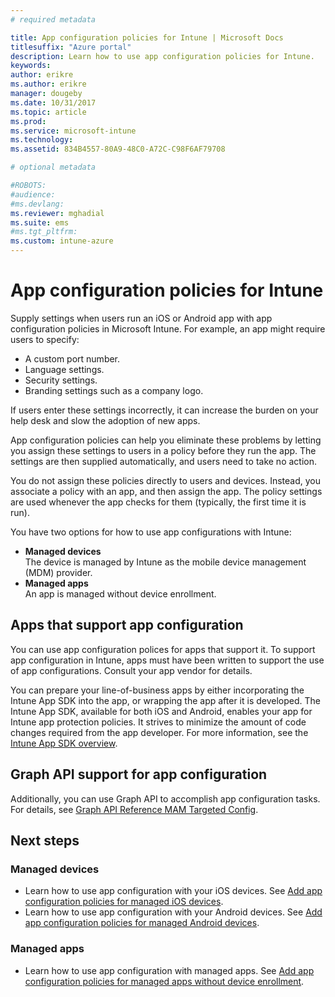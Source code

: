```yaml
---
# required metadata

title: App configuration policies for Intune | Microsoft Docs 
titlesuffix: "Azure portal"
description: Learn how to use app configuration policies for Intune.
keywords:
author: erikre
ms.author: erikre
manager: dougeby
ms.date: 10/31/2017
ms.topic: article
ms.prod:
ms.service: microsoft-intune
ms.technology:
ms.assetid: 834B4557-80A9-48C0-A72C-C98F6AF79708

# optional metadata 

#ROBOTS:
#audience:
#ms.devlang:
ms.reviewer: mghadial
ms.suite: ems
#ms.tgt_pltfrm:
ms.custom: intune-azure
---
```


# App configuration policies for Intune

Supply settings when users run an iOS or Android app with app configuration policies in Microsoft Intune. For example, an app might require users to specify:

- A custom port number.
- Language settings.
- Security settings.
- Branding settings such as a company logo.

If users enter these settings incorrectly, it can increase the burden on your help desk and slow the adoption of new apps.

App configuration policies can help you eliminate these problems by letting you assign these settings to users in a policy before they run the app. The settings are then supplied automatically, and users need to take no action.

You do not assign these policies directly to users and devices. Instead, you associate a policy with an app, and then assign the app. The policy settings are used whenever the app checks for them (typically, the first time it is run).

You have two options for how to use app configurations with Intune:
 - **Managed devices**  
   The device is managed by Intune as the mobile device management (MDM) provider.
 - **Managed apps**  
   An app is managed without device enrollment.

## Apps that support app configuration

You can use app configuration polices for apps that support it. To support app configuration in Intune, apps must have been written to support the use of app configurations. Consult your app vendor for details.

You can prepare your line-of-business apps by either incorporating the Intune App SDK into the app, or wrapping the app after it is developed. The Intune App SDK, available for both iOS and Android, enables your app for Intune app protection policies. It strives to minimize the amount of code changes required from the app developer. For more information, see the [Intune App SDK overview](app-sdk.md).

## Graph API support for app configuration

Additionally, you can use Graph API to accomplish app configuration tasks. For details, see [Graph API Reference MAM Targeted Config](https://graph.microsoft.io/docs/api-reference/beta/api/intune_mam_targetedmanagedappconfiguration_create).

## Next steps

### Managed devices

 - Learn how to use app configuration with your iOS devices.  See [ Add app configuration policies for managed iOS devices](app-configuration-policies-use-ios.md).
 - Learn how to use app configuration with your Android devices.  See [Add app configuration policies for managed Android devices](app-configuration-policies-use-android.md).

### Managed apps

 - Learn how to use app configuration with managed apps. See [Add app configuration policies for managed apps without device enrollment](app-configuration-policies-managed-app.md).